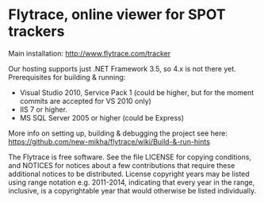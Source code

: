 Flytrace, online viewer for SPOT trackers
========

Main installation: http://www.flytrace.com/tracker

Our hosting supports just .NET Framework 3.5, so 4.x is not 
there yet. Prerequisites for building & running:
- Visual Studio 2010, Service Pack 1 (could be higher, but 
  for the moment commits are accepted for VS 2010 only)
- IIS 7 or higher.
- MS SQL Server 2005 or higher (could be Express)

More info on setting up, building & debugging the project
see here:    
    https://github.com/new-mikha/flytrace/wiki/Build-&-run-hints

 The Flytrace is  free  software.  See the file  LICENSE for
copying  conditions,  and NOTICES  for  notices about  a few 
contributions  that  require  these additional notices to be
distributed.  License  copyright  years may  be listed using
range notation e.g. 2011-2014, indicating that every year in
the range,  inclusive,  is a copyrightable  year  that would
otherwise be listed individually.
